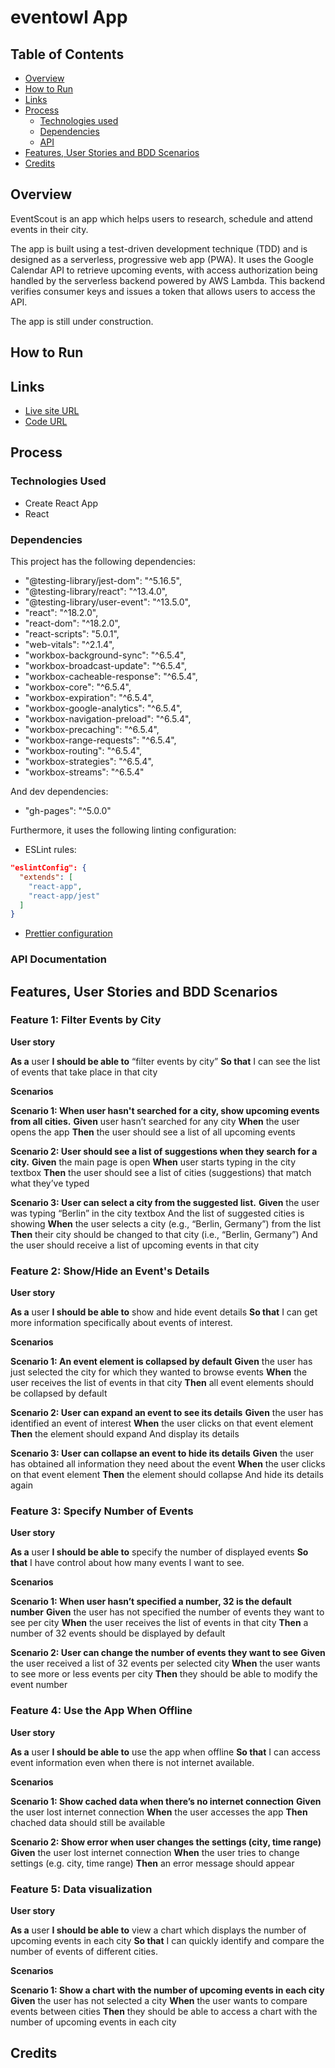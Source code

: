 # eventowl App

## Table of Contents

- [Overview](#overview)
- [How to Run](#how-to-run)
- [Links](#links)
- [Process](#process)
  - [Technologies used](#technologies-used)
  - [Dependencies](#dependencies)
  - [API](#api)
- [Features, User Stories and BDD Scenarios](#features-user-stories-and-bdd-scenarios)
- [Credits](#credits)

## Overview

EventScout is an app which helps users to research, schedule and attend events in their city.

The app is built using a test-driven development technique (TDD) and is designed as a serverless, progressive web app (PWA). It uses the Google Calendar API to retrieve upcoming events, with access authorization being handled by the serverless backend powered by AWS Lambda. This backend verifies consumer keys and issues a token that allows users to access the API.

The app is still under construction.

## How to Run

## Links

- [Live site URL](https://elenauj.github.io/EventScout/)
- [Code URL](https://github.com/ElenaUJ/EventScout)

## Process

### Technologies Used

- Create React App
- React

### Dependencies

This project has the following dependencies:

- "@testing-library/jest-dom": "^5.16.5",
- "@testing-library/react": "^13.4.0",
- "@testing-library/user-event": "^13.5.0",
- "react": "^18.2.0",
- "react-dom": "^18.2.0",
- "react-scripts": "5.0.1",
- "web-vitals": "^2.1.4",
- "workbox-background-sync": "^6.5.4",
- "workbox-broadcast-update": "^6.5.4",
- "workbox-cacheable-response": "^6.5.4",
- "workbox-core": "^6.5.4",
- "workbox-expiration": "^6.5.4",
- "workbox-google-analytics": "^6.5.4",
- "workbox-navigation-preload": "^6.5.4",
- "workbox-precaching": "^6.5.4",
- "workbox-range-requests": "^6.5.4",
- "workbox-routing": "^6.5.4",
- "workbox-strategies": "^6.5.4",
- "workbox-streams": "^6.5.4"

And dev dependencies:

- "gh-pages": "^5.0.0"

Furthermore, it uses the following linting configuration:

- ESLint rules:

```json
"eslintConfig": {
  "extends": [
    "react-app",
    "react-app/jest"
  ]
}
```

- [Prettier configuration](https://stackoverflow.com/questions/55430906/prettier-single-quote-for-javascript-and-json-double-quote-for-html-sass-and-c)

### API Documentation

## Features, User Stories and BDD Scenarios

### Feature 1: Filter Events by City

**User story**

**As a** user
**I should be able to** “filter events by city”
**So that** I can see the list of events that take place in that city

**Scenarios**

**Scenario 1: When user hasn't searched for a city, show upcoming events from all cities.**
**Given** user hasn’t searched for any city
**When** the user opens the app
**Then** the user should see a list of all upcoming events

**Scenario 2: User should see a list of suggestions when they search for a city.**
**Given** the main page is open
**When** user starts typing in the city textbox
**Then** the user should see a list of cities (suggestions) that match what they’ve typed

**Scenario 3: User can select a city from the suggested list.**
**Given** the user was typing “Berlin” in the city textbox
And the list of suggested cities is showing
**When** the user selects a city (e.g., “Berlin, Germany”) from the list
**Then** their city should be changed to that city (i.e., “Berlin, Germany”)
And the user should receive a list of upcoming events in that city

### Feature 2: Show/Hide an Event's Details

**User story**

**As a** user
**I should be able to** show and hide event details
**So that** I can get more information specifically about events of interest.

**Scenarios**

**Scenario 1: An event element is collapsed by default**
**Given** the user has just selected the city for which they wanted to browse events
**When** the user receives the list of events in that city
**Then** all event elements should be collapsed by default

**Scenario 2: User can expand an event to see its details**
**Given** the user has identified an event of interest
**When** the user clicks on that event element
**Then** the element should expand
And display its details

**Scenario 3: User can collapse an event to hide its details**
**Given** the user has obtained all information they need about the event
**When** the user clicks on that event element
**Then** the element should collapse
And hide its details again

### Feature 3: Specify Number of Events

**User story**

**As a** user
**I should be able to** specify the number of displayed events
**So that** I have control about how many events I want to see.

**Scenarios**

**Scenario 1: When user hasn’t specified a number, 32 is the default number**
**Given** the user has not specified the number of events they want to see per city
**When** the user receives the list of events in that city
**Then** a number of 32 events should be displayed by default

**Scenario 2: User can change the number of events they want to see**
**Given** the user received a list of 32 events per selected city
**When** the user wants to see more or less events per city
**Then** they should be able to modify the event number

### Feature 4: Use the App When Offline

**User story**

**As a** user
**I should be able to** use the app when offline
**So that** I can access event information even when there is not internet available.

**Scenarios**

**Scenario 1: Show cached data when there’s no internet connection**
**Given** the user lost internet connection
**When** the user accesses the app
**Then** chached data should still be available

**Scenario 2: Show error when user changes the settings (city, time range)**
**Given** the user lost internet connection
**When** the user tries to change settings (e.g. city, time range)
**Then** an error message should appear

### Feature 5: Data visualization

**User story**

**As a** user
**I should be able to** view a chart which displays the number of upcoming events in each city
**So that** I can quickly identify and compare the number of events of different cities.

**Scenarios**

**Scenario 1: Show a chart with the number of upcoming events in each city**
**Given** the user has not selected a city
**When** the user wants to compare events between cities
**Then** they should be able to access a chart with the number of upcoming events in each city

## Credits